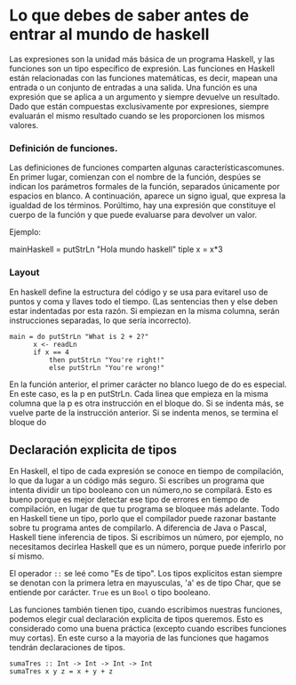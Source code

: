 # Lo que debes de saber antes de entrar al mundo de haskell


Las expresiones son la unidad más básica de un programa Haskell, y las funciones son un tipo específico de expresión. Las funciones en Haskell están relacionadas con las funciones matemáticas, es decir, mapean una entrada o un conjunto de entradas a una salida. Una función es una expresión que se aplica a un argumento y siempre devuelve un resultado. Dado que están compuestas exclusivamente por expresiones, siempre
 evaluarán el mismo resultado cuando se les proporcionen los mismos valores.




### Definición de funciones.

Las definiciones de funciones comparten algunas característicascomunes. En primer lugar, comienzan con el nombre de la función, despúes se indican los parámetros formales de la función, separados únicamente por espacios en blanco. A continuación, aparece un signo igual, que expresa la igualdad de los términos. Porúltimo, hay una expresión que constituye el cuerpo de la función y que puede evaluarse para devolver un valor.

Ejemplo:

mainHaskell = putStrLn "Hola mundo haskell"
tiple x = x*3




### Layout

En haskell define la estructura del código y se usa para evitarel uso de puntos y coma y llaves todo el tiempo. (Las sentencias then y else deben estar indentadas por esta razón. Si empiezan en la misma columna, serán instrucciones separadas, lo que sería incorrecto). 


	main = do putStrLn "What is 2 + 2?"
          x <- readLn
          if x == 4
              then putStrLn "You're right!"
              else putStrLn "You're wrong!"



En la función anterior, el primer carácter no blanco luego de do es especial. En este caso, es la p en putStrLn. Cada linea que empieza en la misma columna que la p es otra instrucción en el bloque do. Si se indenta más, se vuelve parte de la instrucción anterior. Si se indenta menos, se termina el bloque do

## Declaración explicita de tipos
En Haskell, el tipo de cada expresión se conoce en tiempo de compilación, lo que da lugar a un código más seguro. Si escribes un programa que intenta dividir un tipo booleano con un número,no se compilará. Esto es bueno porque es mejor detectar ese tipo de errores en tiempo de compilación, en lugar de que tu programa se bloquee más adelante. Todo en Haskell tiene un tipo, porlo que el compilador puede razonar bastante sobre tu programa antes de compilarlo.
A diferencia de Java o Pascal, Haskell tiene inferencia de tipos. Si escribimos un número, por ejemplo, no necesitamos decirlea Haskell que es un número, porque puede inferirlo por sí mismo. 

El operador `::` se leé como "Es de tipo". Los tipos explicitos estan siempre se denotan con la primera letra en mayusculas, 'a' es de tipo Char, que se entiende por carácter. `True` es un `Bool` o tipo booleano.

Las funciones también tienen tipo, cuando escribimos nuestras funciones, podemos elegir cual declaración explicita de tipos queremos. Esto es considerado como una buena práctica (excepto cuando escribes funciones muy cortas). En este curso a la mayoria de las funciones que hagamos tendrán declaraciones de tipos.

	sumaTres :: Int -> Int -> Int -> Int
	sumaTres x y z = x + y + z
